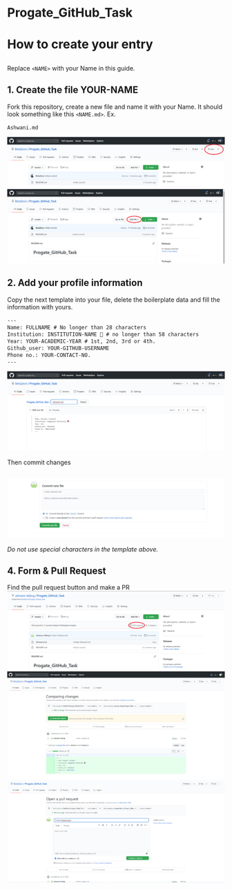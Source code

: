 # Progate_GitHub_Task

# How to create your entry
##

Replace `<NAME>` with your Name in this guide.

## 1. Create the file YOUR-NAME 
Fork this repository, create a new file and name it with your Name. It should look something like this `<NAME.md>`. Ex.


```
Ashwani.md
```
 ![](https://raw.githubusercontent.com/BetaZeon/Progate_GitHub_Task/master/img/1.png)
 ![](https://raw.githubusercontent.com/BetaZeon/Progate_GitHub_Task/master/img/2.png)


##
## 2. Add your profile information

Copy the next template into your file, delete the boilerplate data and fill the information with yours.
```
---
Name: FULLNAME # No longer than 28 characters
Institution: INSTITUTION-NAME 🚩 # no longer than 58 characters
Year: YOUR-ACADEMIC-YEAR # 1st, 2nd, 3rd or 4th.
Github_user: YOUR-GITHUB-USERNAME
Phone no.: YOUR-CONTACT-NO.
---
```
![](https://raw.githubusercontent.com/BetaZeon/Progate_GitHub_Task/master/img/3.png)

Then commit changes
##
![](https://raw.githubusercontent.com/BetaZeon/Progate_GitHub_Task/master/img/4.png)

_Do not use special characters in the template above._
##

## 4. Form & Pull Request

Find the pull request button and make a PR
 ![](https://raw.githubusercontent.com/BetaZeon/Progate_GitHub_Task/master/img/5.png)
 ![](https://raw.githubusercontent.com/BetaZeon/Progate_GitHub_Task/master/img/6.png)
 ![](https://raw.githubusercontent.com/BetaZeon/Progate_GitHub_Task/master/img/7.png)

 ##


